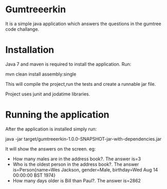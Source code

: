 # Gumtreeerkin
It is a simple java application which answers the questions in the gumtree code challange. 


# Installation 
Java 7 and maven is required to install the application. Run:

mvn clean install  assembly:single

This will compile the project,run the tests and  create a runnable jar file.

Project uses junit and jodatime libraries.

# Running the application
After the application is installed simply run:

java -jar target/gumtreeerkin-1.0.0-SNAPSHOT-jar-with-dependencies.jar

It will show the answers on the screen. eg:

- How many males are in the address book?. The answer is=3
- Who is the oldest person in the address book?. The answer is=Person{name=Wes Jackson, gender=Male, birthday=Wed Aug 14 00:00:00 BST 1974}
- How many days older is Bill than Paul?. The answer is=2862

